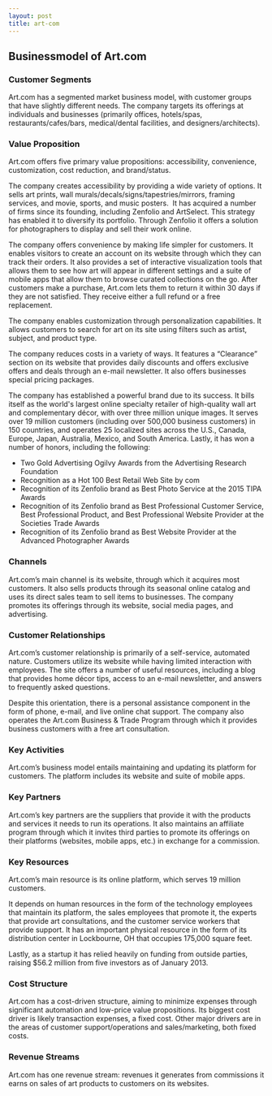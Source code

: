```yaml
---
layout: post
title: art-com
---
```


Businessmodel of Art.com
-------------------------

### Customer Segments

Art.com has a segmented market business model, with customer groups that have slightly different needs. The company targets its offerings at individuals and businesses (primarily offices, hotels/spas, restaurants/cafes/bars, medical/dental facilities, and designers/architects).

### Value Proposition

Art.com offers five primary value propositions: accessibility, convenience, customization, cost reduction, and brand/status.

The company creates accessibility by providing a wide variety of options. It sells art prints, wall murals/decals/signs/tapestries/mirrors, framing services, and movie, sports, and music posters.  It has acquired a number of firms since its founding, including Zenfolio and ArtSelect. This strategy has enabled it to diversify its portfolio. Through Zenfolio it offers a solution for photographers to display and sell their work online.

The company offers convenience by making life simpler for customers. It enables visitors to create an account on its website through which they can track their orders. It also provides a set of interactive visualization tools that allows them to see how art will appear in different settings and a suite of mobile apps that allow them to browse curated collections on the go. After customers make a purchase, Art.com lets them to return it within 30 days if they are not satisfied. They receive either a full refund or a free replacement.

The company enables customization through personalization capabilities. It allows customers to search for art on its site using filters such as artist, subject, and product type.

The company reduces costs in a variety of ways. It features a “Clearance” section on its website that provides daily discounts and offers exclusive offers and deals through an e-mail newsletter. It also offers businesses special pricing packages.

The company has established a powerful brand due to its success. It bills itself as the world's largest online specialty retailer of high-quality wall art and complementary décor, with over three million unique images. It serves over 19 million customers (including over 500,000 business customers) in 150 countries, and operates 25 localized sites across the U.S., Canada, Europe, Japan, Australia, Mexico, and South America. Lastly, it has won a number of honors, including the following:

 * Two Gold Advertising Ogilvy Awards from the Advertising Research Foundation
* Recognition as a Hot 100 Best Retail Web Site by com
* Recognition of its Zenfolio brand as Best Photo Service at the 2015 TIPA Awards
* Recognition of its Zenfolio brand as Best Professional Customer Service, Best Professional Product, and Best Professional Website Provider at the Societies Trade Awards
* Recognition of its Zenfolio brand as Best Website Provider at the Advanced Photographer Awards
 ### Channels

Art.com’s main channel is its website, through which it acquires most customers. It also sells products through its seasonal online catalog and uses its direct sales team to sell items to businesses. The company promotes its offerings through its website, social media pages, and advertising.

### Customer Relationships

Art.com’s customer relationship is primarily of a self-service, automated nature. Customers utilize its website while having limited interaction with employees. The site offers a number of useful resources, including a blog that provides home décor tips, access to an e-mail newsletter, and answers to frequently asked questions.

Despite this orientation, there is a personal assistance component in the form of phone, e-mail, and live online chat support. The company also operates the Art.com Business & Trade Program through which it provides business customers with a free art consultation.

### Key Activities

Art.com’s business model entails maintaining and updating its platform for customers. The platform includes its website and suite of mobile apps.

### Key Partners

Art.com’s key partners are the suppliers that provide it with the products and services it needs to run its operations. It also maintains an affiliate program through which it invites third parties to promote its offerings on their platforms (websites, mobile apps, etc.) in exchange for a commission.

### Key Resources

Art.com’s main resource is its online platform, which serves 19 million customers.

It depends on human resources in the form of the technology employees that maintain its platform, the sales employees that promote it, the experts that provide art consultations, and the customer service workers that provide support. It has an important physical resource in the form of its distribution center in Lockbourne, OH that occupies 175,000 square feet.

Lastly, as a startup it has relied heavily on funding from outside parties, raising $56.2 million from five investors as of January 2013.

### Cost Structure

Art.com has a cost-driven structure, aiming to minimize expenses through significant automation and low-price value propositions. Its biggest cost driver is likely transaction expenses, a fixed cost. Other major drivers are in the areas of customer support/operations and sales/marketing, both fixed costs.

### Revenue Streams

Art.com has one revenue stream: revenues it generates from commissions it earns on sales of art products to customers on its websites.
